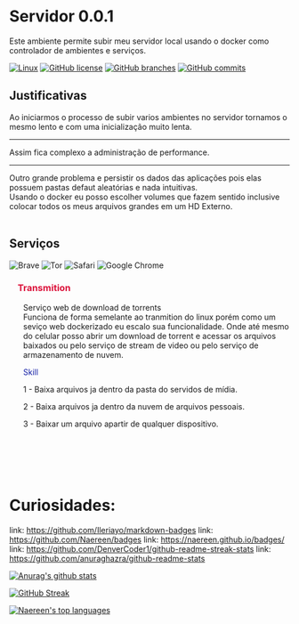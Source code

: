 # Servidor  0.0.1
Este ambiente permite subir meu servidor local usando o docker como controlador de ambientes e serviços.

[![Linux](https://svgshare.com/i/Zhy.svg)](https://svgshare.com/i/Zhy.svg)
[![GitHub license](https://img.shields.io/github/license/Naereen/StrapDown.js.svg)](https://github.com/AurelioMarquesVulcao/Servidor/blob/master/LICENSE)
[![GitHub branches](https://badgen.net/github/branches/AurelioMarquesVulcao/Servidor)](https://github.com/AurelioMarquesVulcao/Servidor/)
[![GitHub commits](https://badgen.net/github/commits/AurelioMarquesVulcao/Servidor)](https://github.com/AurelioMarquesVulcao/Servidor/)




## Justificativas
Ao iniciarmos o processo de subir varios ambientes no servidor tornamos o mesmo lento e com uma inicialização muito lenta.
<hr>
Assim fica complexo a administração de performance.
<hr>
Outro grande problema e persistir os dados das aplicações pois elas possuem pastas defaut aleatórias e nada intuitivas. <br>
Usando o docker eu posso escolher volumes que fazem sentido inclusive colocar todos os meus arquivos grandes em um HD Externo. <br>
<br>

## Serviços

![Brave](https://img.shields.io/badge/Brave-FB542B?style=for-the-badge&logo=Brave&logoColor=white)
![Tor](https://img.shields.io/badge/Tor-7D4698?style=for-the-badge&logo=Tor-Browser&logoColor=white)
![Safari](https://img.shields.io/badge/Safari-000000?style=for-the-badge&logo=Safari&logoColor=white)
![Google Chrome](https://img.shields.io/badge/Google%20Chrome-4285F4?style=for-the-badge&logo=GoogleChrome&logoColor=white)
    
<h3 style=padding-left:15px;color:#DC143C> Transmition </h3>
<p style=padding-left:25px> 
    Serviço web de download de torrents <br>
    Funciona de forma semelante ao tranmition do linux porém como um seviço web dockerizado eu escalo sua funcionalidade. Onde até mesmo do celular posso abrir um download de torrent e acessar os arquivos baixados ou pelo serviço de stream de video ou pelo serviço de armazenamento de nuvem.

</p>
<p style=padding-left:25px;color:#1520a6> Skill </p>
<p style=padding-left:25px> 1 - Baixa arquivos ja dentro da pasta do servidos de mídia. </p>
<p style=padding-left:25px> 2 - Baixa arquivos ja dentro da nuvem de arquivos pessoais. </p>
<p style=padding-left:25px> 3 - Baixar um arquivo apartir de qualquer dispositivo. </p>
<br><br><br><br>


# Curiosidades:
link: https://github.com/Ileriayo/markdown-badges
link: https://github.com/Naereen/badges
link: https://naereen.github.io/badges/
link: https://github.com/DenverCoder1/github-readme-streak-stats
link: https://github.com/anuraghazra/github-readme-stats

[![Anurag's github stats](https://github-readme-stats.vercel.app/api?username=AurelioMarquesVulcao&theme=blue-green)](https://github.com/anuraghazra/github-readme-stats)


[![GitHub Streak](https://github-readme-streak-stats.herokuapp.com/?user=AurelioMarquesVulcao&theme=dark)](https://git.io/streak-stats)

[![Naereen's top languages](https://github-readme-stats.vercel.app/api/top-langs/?username=AurelioMarquesVulcao&theme=blue-green)](https://github.com/anuraghazra/github-readme-stats)
